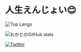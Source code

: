 # 人生えんじょい😊

![Top Langs](https://github-readme-stats.vercel.app/api/top-langs/?username=nitr0yukkuri&layout=compact&theme=default&bg_color=FFFFFF&title_color=000000&text_color=000000&icon_color=000000)


![わかとのGitHub stats](https://github-readme-stats.vercel.app/api?username=nitr0yukkuri&show_icons=true&theme=default&bg_color=FFFFFF&title_color=000000&text_color=333333&icon_color=000000)

[![Twitter](https://img.shields.io/badge/Twitter-1DA1F2?style=for-the-badge&logo=twitter&logoColor=white)](https://twitter.com/nitr0yukkuri)
